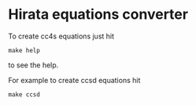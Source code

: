 #  Hirata equations converter

To create cc4s equations just hit

 `make help`

to see the help.

For example to create ccsd equations hit

  `make ccsd`
